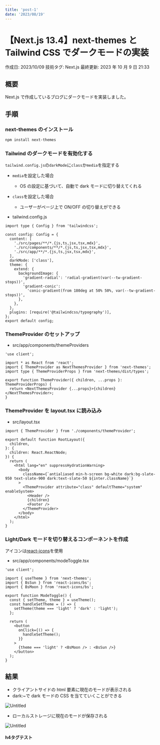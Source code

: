 ```yaml
---
title: 'post-1'
date: '2023/08/19'
---
```


# 【Next.js 13.4】next-themes と Tailwind CSS でダークモードの実装

作成日: 2023/10/09
技術タグ: Next.js
最終更新: 2023 年 10 月 9 日 21:33

## 概要

Next.js で作成しているブログにダークモードを実装しました。

## 手順

### next-themes のインストール

```bash
npm install next-themes
```

### Tailwind のダークモードを有効化する

`tailwind.config.js`の`darkMode`に`class`か`media`を指定する

- `media`を設定した場合
  - OS の設定に基づいて、自動で dark モードに切り替えてくれる
- `class`を設定した場合

  - ユーザーがページ上で ON/OFF の切り替えができる

- tailwind.config.js

```tsx
import type { Config } from 'tailwindcss';

const config: Config = {
  content: [
    './src/pages/**/*.{js,ts,jsx,tsx,mdx}',
    './src/components/**/*.{js,ts,jsx,tsx,mdx}',
    './src/app/**/*.{js,ts,jsx,tsx,mdx}',
  ],
  darkMode: ['class'],
  theme: {
    extend: {
      backgroundImage: {
        'gradient-radial': 'radial-gradient(var(--tw-gradient-stops))',
        'gradient-conic':
          'conic-gradient(from 180deg at 50% 50%, var(--tw-gradient-stops))',
      },
    },
  },
  plugins: [require('@tailwindcss/typography')],
};
export default config;
```

### ThemeProvider のセットアップ

- src/app/components/themeProviders

```tsx
'use client';

import * as React from 'react';
import { ThemeProvider as NextThemesProvider } from 'next-themes';
import type { ThemeProviderProps } from 'next-themes/dist/types';

export function ThemeProvider({ children, ...props }: ThemeProviderProps) {
  return <NextThemesProvider {...props}>{children}</NextThemesProvider>;
}
```

### ThemeProvider を layout.tsx に読み込み

- src/layout.tsx

```tsx
import { ThemeProvider } from './components/themeProvider';

export default function RootLayout({
  children,
}: {
  children: React.ReactNode;
}) {
  return (
    <html lang="en" suppressHydrationWarning>
      <body
        className={`antialiased min-h-screen bg-white dark:bg-slate-950 text-slate-900 dark:text-slate-50 ${inter.className}`}
      >
        <ThemeProvider attribute="class" defaultTheme="system" enableSystem>
          <Header />
          {children}
          <Footer />
        </ThemeProvider>
      </body>
    </html>
  );
}
```

### Light/Dark モードを切り替えるコンポーネントを作成

アイコンは[react-icons](https://react-icons.github.io/react-icons/)を使用

- src/app/components/modeToggle.tsx

```tsx
'use client';

import { useTheme } from 'next-themes';
import { BsSun } from 'react-icons/bs';
import { BsMoon } from 'react-icons/bs';

export function ModeToggle() {
  const { setTheme, theme } = useTheme();
  const handleSetTheme = () => {
    setTheme(theme === 'light' ? 'dark' : 'light');
  };

  return (
    <button
      onClick={() => {
        handleSetTheme();
      }}
    >
      {theme === 'light' ? <BsMoon /> : <BsSun />}
    </button>
  );
}
```

## 結果

- クライアントサイドの html 要素に現在のモードが表示される
- dark:~で dark モードの CSS を当てていくことができる

![Untitled](%E3%80%90Next%20js%2013%204%E3%80%91next-themes%E3%81%A8Tailwind%20CSS%E3%81%A6%E3%82%99%E3%82%BF%E3%82%99%E3%83%BC%E3%82%AF%E3%83%A2%E3%83%BC%E3%83%88%E3%82%99%E3%81%AE%E5%AE%9F%20b9ceafb0c42f4d1dba71f2281e0f1814/Untitled.png)

- ローカルストレージに現在のモードが保存される

![Untitled](%E3%80%90Next%20js%2013%204%E3%80%91next-themes%E3%81%A8Tailwind%20CSS%E3%81%A6%E3%82%99%E3%82%BF%E3%82%99%E3%83%BC%E3%82%AF%E3%83%A2%E3%83%BC%E3%83%88%E3%82%99%E3%81%AE%E5%AE%9F%20b9ceafb0c42f4d1dba71f2281e0f1814/Untitled%201.png)

#### h4タグテスト
